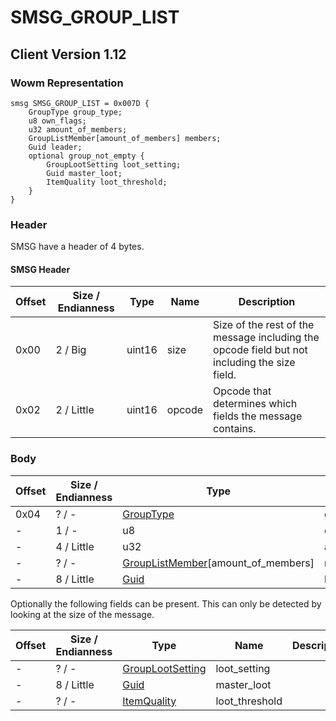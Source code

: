 # SMSG_GROUP_LIST
## Client Version 1.12

### Wowm Representation
```rust,ignore
smsg SMSG_GROUP_LIST = 0x007D {
    GroupType group_type;
    u8 own_flags;
    u32 amount_of_members;
    GroupListMember[amount_of_members] members;
    Guid leader;
    optional group_not_empty {
        GroupLootSetting loot_setting;
        Guid master_loot;
        ItemQuality loot_threshold;
    }
}
```
### Header
SMSG have a header of 4 bytes.

#### SMSG Header
| Offset | Size / Endianness | Type   | Name   | Description |
| ------ | ----------------- | ------ | ------ | ----------- |
| 0x00   | 2 / Big           | uint16 | size   | Size of the rest of the message including the opcode field but not including the size field.|
| 0x02   | 2 / Little        | uint16 | opcode | Opcode that determines which fields the message contains.|
### Body
| Offset | Size / Endianness | Type | Name | Description |
| ------ | ----------------- | ---- | ---- | ----------- |
| 0x04 | ? / - | [GroupType](grouptype.md) | group_type |  |
| - | 1 / - | u8 | own_flags |  |
| - | 4 / Little | u32 | amount_of_members |  |
| - | ? / - | [GroupListMember](grouplistmember.md)[amount_of_members] | members |  |
| - | 8 / Little | [Guid](../spec/packed-guid.md) | leader |  |

Optionally the following fields can be present. This can only be detected by looking at the size of the message.

| Offset | Size / Endianness | Type | Name | Description |
| ------ | ----------------- | ---- | ---- | ----------- |
| - | ? / - | [GroupLootSetting](grouplootsetting.md) | loot_setting |  |
| - | 8 / Little | [Guid](../spec/packed-guid.md) | master_loot |  |
| - | ? / - | [ItemQuality](itemquality.md) | loot_threshold |  |
